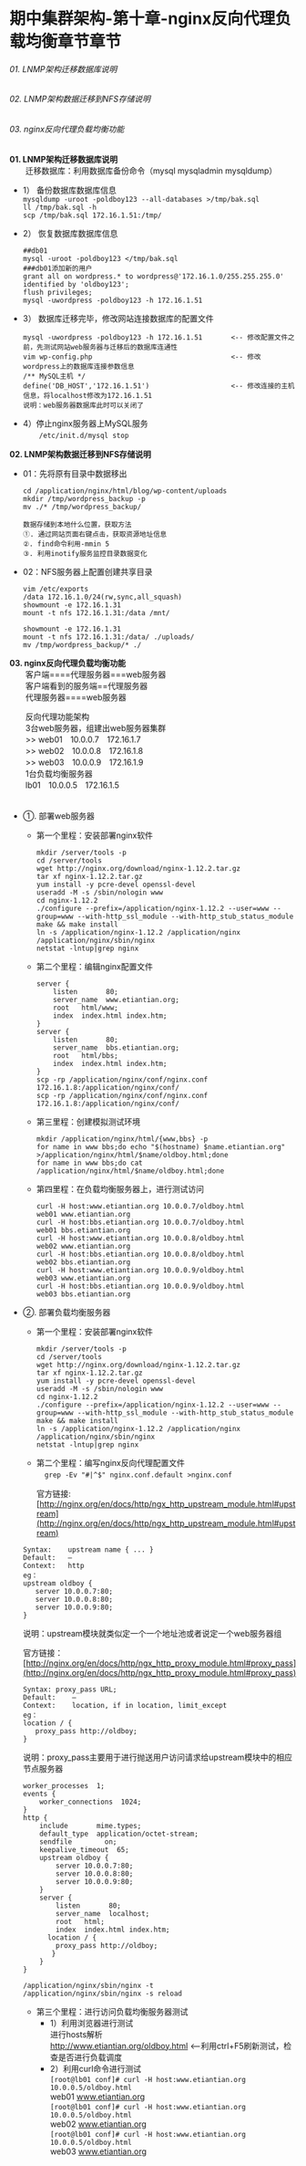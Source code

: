 
# 期中集群架构-第十章-nginx反向代理负载均衡章节章节


###### 01. LNMP架构迁移数据库说明

###### 02. LNMP架构数据迁移到NFS存储说明

###### 03. nginx反向代理负载均衡功能



__01. LNMP架构迁移数据库说明__<br>
　　迁移数据库：利用数据库备份命令（mysql mysqladmin mysqldump）<br>
- 1） 备份数据库数据库信息<br>
   ``mysqldump -uroot -poldboy123 --all-databases >/tmp/bak.sql``<br>
   ``ll /tmp/bak.sql -h``<br>
   ``scp /tmp/bak.sql 172.16.1.51:/tmp/``<br>

- 2） 恢复数据库数据库信息<br>
   ```
   ##db01
   mysql -uroot -poldboy123 </tmp/bak.sql
   ###db01添加新的用户
   grant all on wordpress.* to wordpress@'172.16.1.0/255.255.255.0' identified by 'oldboy123';
   flush privileges;
   mysql -uwordpress -poldboy123 -h 172.16.1.51
   ```

- 3） 数据库迁移完毕，修改网站连接数据库的配置文件<br>
     ```
     mysql -uwordpress -poldboy123 -h 172.16.1.51       <-- 修改配置文件之前，先测试网站web服务器与迁移后的数据库连通性
     vim wp-config.php                                  <-- 修改wordpress上的数据库连接参数信息
     /** MySQL主机 */
     define('DB_HOST','172.16.1.51')                    <-- 修改连接的主机信息，将localhost修改为172.16.1.51
     说明：web服务器数据库此时可以关闭了
     ```

- 4）停止nginx服务器上MySQL服务<br>
　　``/etc/init.d/mysql stop``<br>

__02. LNMP架构数据迁移到NFS存储说明__<br>
- 01：先将原有目录中数据移出<br>
   ```
   cd /application/nginx/html/blog/wp-content/uploads
   mkdir /tmp/wordpress_backup -p
   mv ./* /tmp/wordpress_backup/
   ```
   ```
   数据存储到本地什么位置，获取方法
   ①. 通过网站页面右键点击，获取资源地址信息
   ②. find命令利用-mmin 5
   ③. 利用inotify服务监控目录数据变化
   ```

- 02：NFS服务器上配置创建共享目录<br>
    ```
    vim /etc/exports
    /data 172.16.1.0/24(rw,sync,all_squash)
    showmount -e 172.16.1.31
    mount -t nfs 172.16.1.31:/data /mnt/
    ```
    ```
    showmount -e 172.16.1.31
    mount -t nfs 172.16.1.31:/data/ ./uploads/
    mv /tmp/wordpress_backup/* ./
    ```

__03. nginx反向代理负载均衡功能__<br>
　　客户端====代理服务器===web服务器<br>
　　客户端看到的服务端==代理服务器<br>
　　代理服务器====web服务器<br>

　　反向代理功能架构<br>
　　3台web服务器，组建出web服务器集群<br>
　　>> web01　10.0.0.7　172.16.1.7<br>
　　>> web02　10.0.0.8　172.16.1.8<br>
　　>> web03　10.0.0.9　172.16.1.9<br>
　　1台负载均衡服务器<br>
　　lb01　10.0.0.5　172.16.1.5	<br>　

- ①. 部署web服务器<br>
    - 第一个里程：安装部署nginx软件<br>
        ```
        mkdir /server/tools -p
        cd /server/tools
        wget http://nginx.org/download/nginx-1.12.2.tar.gz
        tar xf nginx-1.12.2.tar.gz
        yum install -y pcre-devel openssl-devel
        useradd -M -s /sbin/nologin www
        cd nginx-1.12.2
        ./configure --prefix=/application/nginx-1.12.2 --user=www --group=www --with-http_ssl_module --with-http_stub_status_module
        make && make install
        ln -s /application/nginx-1.12.2 /application/nginx
        /application/nginx/sbin/nginx
        netstat -lntup|grep nginx
        ```

    - 第二个里程：编辑nginx配置文件<br>
        ```
        server {
            listen       80;
            server_name  www.etiantian.org;
            root   html/www;
            index  index.html index.htm;
        }
        server {
            listen       80;
            server_name  bbs.etiantian.org;
            root   html/bbs;
            index  index.html index.htm;
        }
        scp -rp /application/nginx/conf/nginx.conf 172.16.1.8:/application/nginx/conf/
        scp -rp /application/nginx/conf/nginx.conf 172.16.1.8:/application/nginx/conf/
        ```

    - 第三里程：创建模拟测试环境
        ```
        mkdir /application/nginx/html/{www,bbs} -p
        for name in www bbs;do echo "$(hostname) $name.etiantian.org" >/application/nginx/html/$name/oldboy.html;done
        for name in www bbs;do cat /application/nginx/html/$name/oldboy.html;done
        ```

    - 第四里程：在负载均衡服务器上，进行测试访问<br>
        ```
        curl -H host:www.etiantian.org 10.0.0.7/oldboy.html
        web01 www.etiantian.org
        curl -H host:bbs.etiantian.org 10.0.0.7/oldboy.html
        web01 bbs.etiantian.org
        curl -H host:www.etiantian.org 10.0.0.8/oldboy.html
        web02 www.etiantian.org
        curl -H host:bbs.etiantian.org 10.0.0.8/oldboy.html
        web02 bbs.etiantian.org
        curl -H host:www.etiantian.org 10.0.0.9/oldboy.html
        web03 www.etiantian.org
        curl -H host:bbs.etiantian.org 10.0.0.9/oldboy.html
        web03 bbs.etiantian.org
        ```


- ②. 部署负载均衡服务器<br>
    - 第一个里程：安装部署nginx软件
        ```
        mkdir /server/tools -p
        cd /server/tools
        wget http://nginx.org/download/nginx-1.12.2.tar.gz
        tar xf nginx-1.12.2.tar.gz
        yum install -y pcre-devel openssl-devel
        useradd -M -s /sbin/nologin www
        cd nginx-1.12.2
        ./configure --prefix=/application/nginx-1.12.2 --user=www --group=www --with-http_ssl_module --with-http_stub_status_module
        make && make install
        ln -s /application/nginx-1.12.2 /application/nginx
        /application/nginx/sbin/nginx
        netstat -lntup|grep nginx
        ```
    - 第二个里程：编写nginx反向代理配置文件<br>
	　``grep -Ev "#|^$" nginx.conf.default >nginx.conf``<br>

      官方链接:[http://nginx.org/en/docs/http/ngx_http_upstream_module.html#upstream](http://nginx.org/en/docs/http/ngx_http_upstream_module.html#upstream)<br>
     ```
     Syntax:	upstream name { ... }
     Default:	—
     Context:	http
     eg：
     upstream oldboy {
        server 10.0.0.7:80;
        server 10.0.0.8:80;
        server 10.0.0.9:80;
     }
     ```

	说明：upstream模块就类似定一个一个地址池或者说定一个web服务器组<br>

	官方链接：[http://nginx.org/en/docs/http/ngx_http_proxy_module.html#proxy_pass](http://nginx.org/en/docs/http/ngx_http_proxy_module.html#proxy_pass)<br>
    ```
    Syntax:	proxy_pass URL;
    Default:	—
    Context:	location, if in location, limit_except
    eg：
    location / {
       proxy_pass http://oldboy;
    }
    ```
    说明：proxy_pass主要用于进行抛送用户访问请求给upstream模块中的相应节点服务器<br>
     ```
     worker_processes  1;
     events {
         worker_connections  1024;
     }
     http {
         include       mime.types;
         default_type  application/octet-stream;
         sendfile        on;
         keepalive_timeout  65;
         upstream oldboy {
             server 10.0.0.7:80;
             server 10.0.0.8:80;
             server 10.0.0.9:80;
         }
         server {
             listen       80;
             server_name  localhost;
             root   html;
             index  index.html index.htm;
           location / {
             proxy_pass http://oldboy;
            }
         }
     }

     /application/nginx/sbin/nginx -t
     /application/nginx/sbin/nginx -s reload
     ```

    - 第三个里程：进行访问负载均衡服务器测试
        - 1）利用浏览器进行测试<br>
		   进行hosts解析<br>
		   http://www.etiantian.org/oldboy.html  <--利用ctrl+F5刷新测试，检查是否进行负载调度<br>
        - 2）利用curl命令进行测试<br>
           ``[root@lb01 conf]# curl -H host:www.etiantian.org 10.0.0.5/oldboy.html``<br>
           web01 www.etiantian.org<br>
           ``[root@lb01 conf]# curl -H host:www.etiantian.org 10.0.0.5/oldboy.html``<br>
           web02 www.etiantian.org<br>
           ``[root@lb01 conf]# curl -H host:www.etiantian.org 10.0.0.5/oldboy.html``<br>
           web03 www.etiantian.org<br>





































